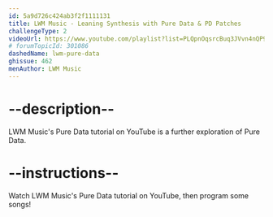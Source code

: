 ```yaml
---
id: 5a9d726c424ab3f2f1111131
title: LWM Music - Leaning Synthesis with Pure Data & PD Patches
challengeType: 2
videoUrl: https://www.youtube.com/playlist?list=PLQpnOqsrcBuq3JVvn4nQP90jv_rAs2cDQ
# forumTopicId: 301086
dashedName: lwm-pure-data
ghissue: 462
menAuthor: LWM Music
---
```


# --description--

LWM Music's Pure Data tutorial on YouTube is a further exploration of Pure Data.

# --instructions--

Watch LWM Music's Pure Data tutorial on YouTube, then program some songs!